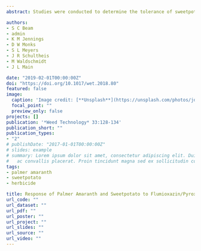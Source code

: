 ```yaml
---
abstract: Studies were conducted to determine the tolerance of sweetpotato and Palmer amaranth control to a premix of flumioxazin and pyroxasulfone pretransplant (PREtr) followed by (fb) irrigation. Greenhouse studies were conducted in a factorial arrangement of four herbicide rates (flumioxazin/pyroxasulfone PREtr at 105/133 and 57/72 g ai ha–1, S-metolachlor PREtr 803 g ai ha–1, nontreated) by three irrigation timings [2, 5, and 14 d after transplanting (DAP)]. Field studies were conducted in a factorial arrangement of seven herbicide treatments (flumioxazin/pyroxasulfone PREtr at 40/51, 57/72, 63/80, and 105/133 g ha–1, 107 g ha–1 flumioxazin PREtr fb 803 g ha–1S-metolachlor 7 to 10 DAP, and season-long weedy and weed-free checks) by three 1.9-cm irrigation timings (0 to 2, 3 to 5, or 14 DAP). In greenhouse studies, flumioxazin/pyroxasulfone reduced sweetpotato vine length and shoot and storage root fresh biomass compared to the nontreated check and S-metolachlor. Irrigation timing had no influence on vine length and root fresh biomass. In field studies, Palmer amaranth control was≥91% season-long regardless of flumioxazin/pyroxasulfone rate or irrigation timing. At 38 DAP, sweetpotato injury was≤37 and≤9% at locations 1 and 2, respectively. Visual estimates of sweetpotato injury from flumioxazin/pyroxasulfone were greater when irrigation timing was delayed 3 to 5 or 14 DAP (22 and 20%, respectively) compared to 0 to 2 DAP (7%) at location 1 but similar at location 2. Irrigation timing did not influence no.1, jumbo, or marketable yields or root length-to-width ratio. With the exception of 105/133 g ha–1, all rates of flumioxazin/pyroxasulfone resulted in marketable sweetpotato yield and root length-to-width ratio similar to flumioxazin fb S-metolachlor or the weed-free checks. In conclusion, flumioxazin/pyroxasulfone PREtr at 40/51, 57/72, and 63/80 g ha–1 has potential for use in sweetpotato for Palmer amaranth control without causing significant crop injury and yield reduction.

authors:
- S C Beam
- admin
- K M Jennings
- D W Monks
- S L Meyers
- J R Schultheis
- M Waldschmidt
- J L Main

date: "2019-02-01T00:00:00Z"
doi: "https://doi.org/10.1017/wet.2018.80"
featured: false
image:
  caption: 'Image credit: [**Unsplash**](https://unsplash.com/photos/jdD8gXaTZsc)'
  focal_point: ""
  preview_only: false
projects: []
publication: '*Weed Technology* 33:128-134'
publication_short: ""
publication_types:
- "2"
# publishDate: "2017-01-01T00:00:00Z"
# slides: example
# summary: Lorem ipsum dolor sit amet, consectetur adipiscing elit. Duis posuere tellus
#   ac convallis placerat. Proin tincidunt magna sed ex sollicitudin condimentum.
tags:
- palmer amaranth
- sweetpotato
- herbicide

title: Response of Palmer Amaranth and Sweetpotato to Flumioxazin/Pyroxasulfone
url_code: ""
url_dataset: ""
url_pdf: ""
url_poster: ""
url_project: ""
url_slides: ""
url_source: ""
url_video: ""
---
```

